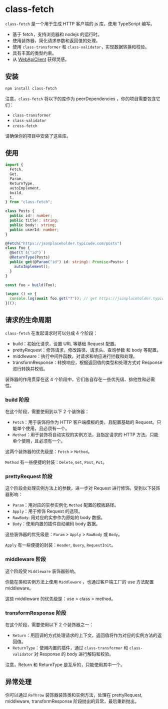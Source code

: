 # class-fetch

`class-fetch` 是一个用于生成 HTTP 客户端的 js 库，使用 TypeScript 编写。

- 基于 fetch，支持浏览器和 nodejs 的运行时。
- 使用装饰器，简化请求参数和返回值的处理。
- 使用 `class-transformer` 和 `class-validator`，实现数据转换和校验。
- 具有丰富的类型约束。
- 从 [WebApiClient](https://github.com/dotnetcore/WebApiClient) 获得灵感。

## 安装

```bash
npm install class-fetch
```

注意，`class-fetch` 将以下的库作为 peerDependencies ，你的项目需要包含它们：

- `class-transformer`
- `class-validator`
- `cross-fetch`

请确保你的项目中安装了这些库。

## 使用
```typescript
import {
  Fetch,
  Get,
  Param,
  ReturnType,
  autoImplement,
  build,
  t,
} from "class-fetch";

class Posts {
  public id!: number;
  public title!: string;
  public body!: string;
  public userId: number;
}

@Fetch("https://jsonplaceholder.typicode.com/posts")
class Foo {
  @Get(t`${"id"}`)
  @ReturnType(Posts)
  public get(@Param("id") id: string): Promise<Posts> {
    autoImplement();
  }
}

const foo = build(Foo);

(async () => {
  console.log(await foo.get("7")); // get https://jsonplaceholder.typicode.com/posts/7
})();

```

## 请求的生命周期

`class-fetch` 在发起请求时可以分成 4 个阶段：

- build：初始化请求，设置 URL 等基础 Request 配置。
- prettyRequest：修饰请求，修改路径、请求头、查询参数 和 body 等配置。
- middleware：执行中间件函数，对请求和响应进行拦截和处理。
- transformResponse：转换响应，根据返回值的类型和处理方式对 Response 进行转换并校验。

装饰器的作用贯穿在这 4 个阶段中，它们各自存在一些优先级、排他性和必需性。

### build 阶段

在这个阶段，需要使用到以下 2 个装饰器：

- `Fetch`：用于装饰将作为 HTTP 客户端模板的类，且配置基础的 Request。只能单个使用，且必须有一个。
- `Method`：用于装饰将自动实现的实例方法，且指定请求的 HTTP 方法。只能单个使用，且必须有一个。

这两个装饰器的优先级是：`Fetch` > `Method`。

`Method` 有一些便捷的封装：`Delete`, `Get`, `Post`, `Put`。

### prettyRequest 阶段

这个阶段会处理实例方法上的参数，进一步对 Request 进行修饰。受到以下装饰器影响：

- `Param`：用对应的实参实例化 `Method` 配置的模板路径。
- `Apply`：用于修饰 Request 的选项。
- `RawBody`: 用对应的实参作为原始的 body 数据。
- `Body`：使用内置的插件自动编码 body 数据。

这些装饰器的优先级是：`Param` > `Apply` > `RawBody` 或 `Body`。

`Apply` 有一些便捷的封装：`Header`, `Query`, `RequestInit`。

### middleware 阶段

这个阶段受 `Middleware` 装饰器影响。

你能在类和实例方法上使用 `Middleware` ，也通过客户端工厂的 use 方法配置 middleware。

这些 middleware 的优先级是：use > class > method。

### transformResponse 阶段

在这个阶段，需要使用以下 2 个装饰器之一：

- `Return`：用回调的方式处理请求的上下文，返回值将作为对应的实例方法的返回值。
- `ReturnType`：使用内置的插件，通过 `class-transformer` 和 `class-validator` 对 Response 的 body 进行解码和校验。

注意，Return 和 ReturnType 是互斥的，只能使用其中一个。

## 异常处理

你可以通过 `ReThrow` 装饰器装饰类和实例方法，处理在 prettyRequest, middleware, transformResponse 阶段抛出的异常，最后重新抛出。